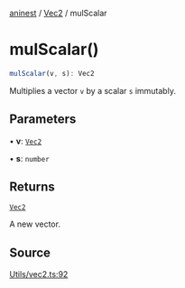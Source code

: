 [aninest](../../index.md) / [Vec2](../index.md) / mulScalar

# mulScalar()

```ts
mulScalar(v, s): Vec2
```

Multiplies a vector `v` by a scalar `s` immutably.

## Parameters

• **v**: [`Vec2`](../type-aliases/Vec2.md)

• **s**: `number`

## Returns

[`Vec2`](../type-aliases/Vec2.md)

A new vector.

## Source

[Utils/vec2.ts:92](https://github.com/zphrs/aninest/blob/a2c9b37/src/Utils/vec2.ts#L92)
